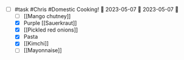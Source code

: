 - [ ] #task #Chris #Domestic Cooking! 📅 2023-05-07 🛫 2023-05-07 🔽 
	- [ ] [[Mango chutney]]
	- [x] Purple [[Sauerkraut]]
	- [x] [[Pickled red onions]]
	- [x] Pasta 
	- [x] [[Kimchi]]
	- [ ] [[Mayonnaise]] 